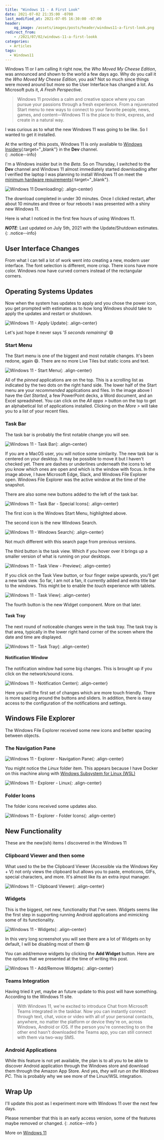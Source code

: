 ```yaml
---
title: "Windows 11 - A First Look"
date: 2021-07-02 21:35:00 -0700
last_modified_at: 2021-07-05 16:30:00 -07:00
header:
    og_image: /assets/images/posts/header/windows11-a-first-look.png
redirect_from:
    - /2021/07/02/windows-11-a-first-lookk
categories:
  - Articles
tags:
  - Windows11
---
```

Windows 11 or I am calling it right now, the *Who Moved My Cheese Edition*, was announced and shown to the world a few days ago. Why do you call it the *Who Moved My Cheese Edition*, you ask? Not so much since things were moved around but more so the User Interface has changed a lot. As Microsoft puts it, *A Fresh Perspective*.

> Windows 11 provides a calm and creative space where you can pursue your passions through a fresh experience. From a rejuvenated Start menu to new ways to connect to your favorite people, news, games, and content—Windows 11 is the place to think, express, and create in a natural way.

I was curious as to what the new Windows 11 was going to be like. So I wanted to get it installed.  

At the writing of this posts, Windows 11 is only available to [Windows Insiders](https://insider.windows.com/){:target="_blank"} in the **Dev** channel.  
{: .notice--info}

I'm a Windows insider but in the *Beta*. So on Thursday, I switched to the **Dev** channel and Windows 11 almost immediately started downloading after I verified the laptop I was planning to install Windows 11 on meet the [minimum hardware requirements](https://www.microsoft.com/en-us/windows/windows-11-specifications){:target="_blank"}.

![Windows 11 Downloading](/assets/images/posts/windows11-devchannel-restart.png){: .align-center}

The download completed in under 30 minutes.  Once I clicked restart, after about 10 minutes and three or four reboots I was presented with a shiny new Windows 11.

Here is what I noticed in the first few hours of using Windows 11.

***NOTE***: Last updated on July 5th, 2021 with the Update/Shutdown estimates.
{: .notice--info}

## User Interface Changes

From what I can tell a lot of work went into creating a new, modern user interface.  The font selection is different, more crisp.  There icons have more color. Windows now have curved corners instead of the rectangular corners.

## Operating Systems Updates

Now when the system has updates to apply and you chose the power icon, you get prompted with estimates as to how long Windows should take to apply the updates and restart or shutdown.

![Windows 11 - Apply Update](/assets/images/posts/windows11-devchannel-shutdown-estimate.png){: .align-center}

Let's just hope it never says '*5 seconds remaining*' :smile:

### Start Menu

The Start menu is one of the biggest and most notable changes.  It's been redone, again :smile:.  There are no more Live Tiles but static icons and text.

![Windows 11 - Start Menu](/assets/images/posts/windows11-devchannel-start-menu.png){: .align-center}

All of the *pinned* applications are on the top.  This is a scrolling list as indicated by the two dots on the right hand side.  The lower half of the Start menu are your *recommended* applications and files. In the image above I have the *Get Started*, a few PowerPoint decks, a Word document, and an Excel spreadsheet. You can click on the *All apps >* button on the top to get an alphabetical list of applications installed. Clicking on the *More >* will take you to a list of your recent files.

### Task Bar

The task bar is probably the first notable change you will see.

![Windows 11 - Task Bar](/assets/images/posts/windows11-devchannel-taskbar-icons.png){: .align-center}

If you are a MacOS user, you will notice some similarity.  The new task bar is centered on your desktop.  It may be possible to move it but I haven't checked yet.  There are dashes or underlines underneath the icons to let you know which ones are open and which is the window with focus.  In the image above, I have Microsoft Edge, Slack, and Windows File Explorer open.  Windows File Explorer was the active window at the time of the snapshot.

There are also some new buttons added to the left of the task bar.

![Windows 11 - Task Bar - Special Icons](/assets/images/posts/windows11-devchannel-taskbar-special-icons.png){: .align-center}

The first icon is the Windows Start Menu, highlighted above.

The second icon is the new Windows Search.

![Windows 11 - Windows Search](/assets/images/posts/windows11-devchannel-search.png){: .align-center}

Not much different with this search page from previous versions.

The third button is the task view. Which if you hover over it brings up a smaller version of what is running on your desktops.

![Windows 11 - Task View - Preview](/assets/images/posts/windows11-devchannel-task-view.png){: .align-center}

If you click on the Task View button, or four finger swipe upwards, you'll get a new task view.  So far, I am not a fan, it currently added and extra title bar to the windows.  This might be to enable the *touch* experience with tablets.

![Windows 11 - Task View](/assets/images/posts/windows11-devchannel-app-view.png){: .align-center}

The fourth button is the new Widget component.  More on that later.

#### Task Tray

The next round of noticeable changes were in the task tray.  The task tray is that area, typically in the lower right hand corner of the screen where the date and time are displayed.

![Windows 11 - Task Tray](/assets/images/posts/windows11-devchannel-task-tray.png){: .align-center}

#### Notification Window

The notification window had some big changes. This is brought up if you click on the network/sound icons.

![Windows 11 - Notification Center](/assets/images/posts/windows11-devchannel-notification-center.png){: .align-center}

Here you will the first set of changes which are more touch friendly.  There is more spacing around the buttons and sliders. In addition, there is easy access to the configuration of the notifications and settings.

## Windows File Explorer

The Windows File Explorer received some new icons and better spacing between objects.

### The Navigation Pane

![Windows 11 - Explorer - Navigation Pane](/assets/images/posts/windows11-devchannel-navigation-pane.png){: .align-center}

You might notice the *Linux* folder item.  This appears because I have Docker on this machine along with [Windows Subsystem for Linux (WSL)](https://docs.microsoft.com/en-us/windows/wsl/install-win10?WT.mc_id=AZ-MVP-4024623)

![Windows 11 - Explorer - Linux](/assets/images/posts/windows11-devchannel-linux.png){: .align-center}

### Folder Icons

The folder icons received some updates also.

![Windows 11 - Explorer - Folder Icons](/assets/images/posts/windows11-devchannel-folder-icons.png){: .align-center}

## New Functionality

These are the new(ish) items I discovered in the Windows 11

### Clipboard Viewer and then some

What used to the be the Clipboard Viewer (Accessible via the Windows Key + V) not only views the clipboard but allows you to paste, emoticons, GIFs, special characters, and more.  It's almost like its an extra input manager.

![Windows 11 - Clipboard Viewer](/assets/images/posts/windows11-devchannel-clipboard-viewer.png){: .align-center}

### Widgets

This is the biggest, net new, functionality that I've seen.  Widgets seems like the first step in supporting running Android applications and mimicking some of its functionality.

![Windows 11 - Widgets](/assets/images/posts/windows11-devchannel-widget-display.png){: .align-center}

In this very long screenshot you will see there are a lot of Widgets on by default, I will be disabling most of them :smile:

You can add/remove widgets by clicking the **Add Widget** button.  Here are the options that we presented at the time of writing this post.

![Windows 11 - Add/Remove Widgets](/assets/images/posts/windows11-devchannel-add-widgets.png){: .align-center}

### Teams Integration

Having tried it yet, maybe an future update to this post will have something. According to the Windows 11 site.

> With Windows 11, we're excited to introduce Chat from Microsoft Teams integrated in the taskbar. Now you can instantly connect through text, chat, voice or video with all of your personal contacts, anywhere, no matter the platform or device they're on, across Windows, Android or iOS. If the person you're connecting to on the other end hasn't downloaded the Teams app, you can still connect with them via two-way SMS.

### Android Applications

While this feature is not yet available, the plan is to all you to be able to discover Android application through the Windows store and download them through the Amazon App Store.  And yes, *they will run on the Windows PC*.  This is probably why we see more of the Linux/WSL integration.

## Wrap Up

I'll update this post as I experiment more with Windows 11 over the next few days.

Please remember that this is an early access version, some of the features maybe removed or changed.
{: .notice--info }

More on [Windows 11](https://www.microsoft.com/en-us/windows/windows-11)